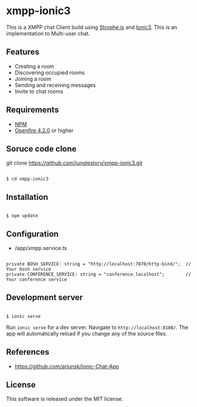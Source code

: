 # xmpp-ionic3
This is a XMPP chat Client build using [Strophe.js](http://strophe.im/strophejs/) and [Ionic3](https://ionicframework.com/getting-started/). This is an implementation to Multi-user chat.

## Features
* Creating a room
* Discovering occupied rooms
* Joining a room
* Sending and receiving messages
* Invite to chat rooms

## Requirements
* [NPM](https://nodejs.org/en/download/)
* [Openfire 4.2.0](https://www.igniterealtime.org/downloads/) or higher

## Soruce code clone
git clone https://github.com/junglestory/xmpp-ionic3.git
<pre><code>
$ cd xmpp-ionic3
</code></pre>

## Installation
<pre><code>
$ npm update
</code></pre>

## Configuration
* /app/xmpp.service.ts

<pre><code>
private BOSH_SERVICE: string = "http://localhost:7070/http-bind/";  // Your bosh service
private CONFERENCE_SERVICE: string = "conference.localhost";        // Your conference service
</code></pre>

## Development server
<pre><code>
$ ionic serve
</code></pre>

Run `ionic serve` for a dev server. Navigate to `http://localhost:8100/`. 
The app will automatically reload if you change any of the source files.

## References
* https://github.com/arjunsk/Ionic-Chat-App

## License
This software is released under the MIT license.
